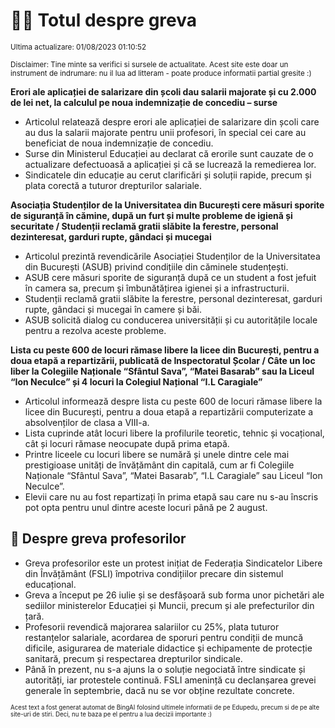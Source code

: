 # 👩‍🏫 Totul despre greva
<sub>Ultima actualizare: 01/08/2023 01:10:52</sub>

<sub>Disclaimer: Tine minte sa verifici si sursele de actualitate. Acest site este doar un instrument de indrumare: nu il lua ad litteram - poate produce informatii partial gresite :)</sub>

**Erori ale aplicației de salarizare din școli dau salarii majorate și cu 2.000 de lei net, la calculul pe noua indemnizație de concediu – surse**
- Articolul relatează despre erori ale aplicației de salarizare din școli care au dus la salarii majorate pentru unii profesori, în special cei care au beneficiat de noua indemnizație de concediu.
- Surse din Ministerul Educației au declarat că erorile sunt cauzate de o actualizare defectuoasă a aplicației și că se lucrează la remedierea lor.
- Sindicatele din educație au cerut clarificări și soluții rapide, precum și plata corectă a tuturor drepturilor salariale.

**Asociația Studenților de la Universitatea din București cere măsuri sporite de siguranță în cămine, după un furt și multe probleme de igienă și securitate / Studenții reclamă gratii slăbite la ferestre, personal dezinteresat, garduri rupte, gândaci și mucegai**
- Articolul prezintă revendicările Asociației Studenților de la Universitatea din București (ASUB) privind condițiile din căminele studențești.
- ASUB cere măsuri sporite de siguranță după ce un student a fost jefuit în camera sa, precum și îmbunătățirea igienei și a infrastructurii.
- Studenții reclamă gratii slăbite la ferestre, personal dezinteresat, garduri rupte, gândaci și mucegai în camere și băi.
- ASUB solicită dialog cu conducerea universității și cu autoritățile locale pentru a rezolva aceste probleme.

**Lista cu peste 600 de locuri rămase libere la licee din București, pentru a doua etapă a repartizării, publicată de Inspectoratul Școlar / Câte un loc liber la Colegiile Naționale “Sfântul Sava”, “Matei Basarab” sau la Liceul “Ion Neculce” și 4 locuri la Colegiul Național “I.L Caragiale”**
- Articolul informează despre lista cu peste 600 de locuri rămase libere la licee din București, pentru a doua etapă a repartizării computerizate a absolvenților de clasa a VIII-a.
- Lista cuprinde atât locuri libere la profilurile teoretic, tehnic și vocațional, cât și locuri rămase neocupate după prima etapă.
- Printre liceele cu locuri libere se numără și unele dintre cele mai prestigioase unități de învățământ din capitală, cum ar fi Colegiile Naționale “Sfântul Sava”, “Matei Basarab”, “I.L Caragiale” sau Liceul “Ion Neculce”.
- Elevii care nu au fost repartizați în prima etapă sau care nu s-au înscris pot opta pentru unul dintre aceste locuri până pe 2 august.

## 🏫 Despre greva profesorilor
- Greva profesorilor este un protest inițiat de Federația Sindicatelor Libere din Învățământ (FSLI) împotriva condițiilor precare din sistemul educațional.
- Greva a început pe 26 iulie și se desfășoară sub forma unor pichetări ale sediilor ministerelor Educației și Muncii, precum și ale prefecturilor din țară.
- Profesorii revendică majorarea salariilor cu 25%, plata tuturor restanțelor salariale, acordarea de sporuri pentru condiții de muncă dificile, asigurarea de materiale didactice și echipamente de protecție sanitară, precum și respectarea drepturilor sindicale.
- Până în prezent, nu s-a ajuns la o soluție negociată între sindicate și autorități, iar protestele continuă. FSLI amenință cu declanșarea grevei generale în septembrie, dacă nu se vor obține rezultate concrete.


<sub><sub>Acest text a fost generat automat de BingAI folosind ultimele informatii de pe Edupedu, precum si de pe alte site-uri de stiri. Deci, nu te baza pe el pentru a lua decizii importante :)</sub></sub>